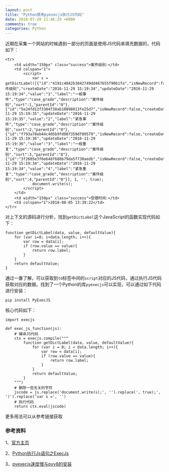 ```yaml
---
layout: post
title: "Python使用pyexecjs执行JS代码"
date: 2018-07-20 11:46:29 +0800
comments: true
categories: Python
---
```


近期在采集一个网站的时候遇到一部分的页面是使用JS代码来填充数据的，代码如下：

```
<tr>
    <td width="150px" class="success">案件级别:</td>
    <td colspan="1">
        <script>
            var s = getDictLabel([{"id":"4191c4842b3842749dd467655f90b1fa","isNewRecord":false,"remarks":"案件级别","createDate":"2016-11-29 15:19:34","updateDate":"2016-11-29 15:19:34","value":"1","label":"一般事件","type":"case_grade","description":"案件级别","sort":1,"parentId":"0"},{"id":"5e24fd12f3384f38ab10898013fe25d7","isNewRecord":false,"createDate":"2016-11-29 15:19:35","updateDate":"2016-11-29 15:19:35","value":"2","label":"紧急事件","type":"case_grade","description":"案件级别","sort":2,"parentId":"0"},{"id":"f793a78eb44c405b9fd007359df09579","isNewRecord":false,"createDate":"2016-11-29 15:19:36","updateDate":"2016-11-29 15:19:36","value":"3","label":"一般重复","type":"case_grade","description":"案件级别","sort":3,"parentId":"0"},{"id":"3f2605e3f6e648f688b79da5f730aedb","isNewRecord":false,"createDate":"2016-11-29 15:19:34","updateDate":"2016-11-29 15:19:34","value":"4","label":"紧急重复","type":"case_grade","description":"案件级别","sort":4,"parentId":"0"}], 1, '', true);
            document.write(s);
        </script>
    </td>
    <td width="150px" class="success">受理时间:</td>
    <td colspan="1">2018-08-05 13:39:22</td>
</tr>
```

对上下文的源码进行分析，找到`getDictLabel`这个JavaScript的函数实现代码如下：

```
function getDictLabel(data, value, defaultValue){
	for (var i=0; i<data.length; i++){
		var row = data[i];
		if (row.value == value){
			return row.label;
		}
	}
	return defaultValue;
}
```

通过一番了解，可以获取到`td`标签中间的`script`对应的JS代码，通过执行JS代码获取对应的数据。找到了一个Python的库`pyexecjs`可以实现，可以通过如下代码进行安装：

```
pip install PyExecJS
```

核心代码如下：

```
import execjs

def exec_js_function(js):
    # 编译JS代码
    ctx = execjs.compile("""
        function getDictLabel(data, value, defaultValue){
            for (var i = 0; i < data.length; i++){
                var row = data[i];
                if (row.value == value){
                    return row.label;
                }
            }
            return defaultValue;
        }
    """)
    # 删除一些无关的字符
    jscode = js.replace('document.write(s);', '').replace(', true);', ')').replace('var s =', '')
    # 执行代码
    return ctx.eval(jscode)
```

更多用法可以从参考链接获取

### 参考资料

1、[官方主页](https://github.com/doloopwhile/PyExecJS)

2、[Python执行Js语句之ExecJs](https://www.jianshu.com/p/729be9639ac7)

3、[pyexecjs速度慢与pyv8的安装](http://www.wisedream.net/2017/11/27/traps/pyexecjs-and-pyv8/)
